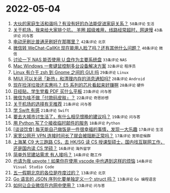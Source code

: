 # 2022-05-04

1. [大伙的家庭生活和谐吗？有没有好的办法能促进家庭关系？](https://www.v2ex.com/t/850760) `58条评论` `生活`
1. [关于机场，我来给大家排个坑， 羊圈 超级难用，线路经常超时，网速慢](https://www.v2ex.com/t/850736) `43条评论` `问与答`
1. [电动牙刷比普通牙刷好在那哪里？](https://www.v2ex.com/t/850734) `42条评论` `北京`
1. [微信转 WeChat-CallKit 现在能用人脸了吗？还有其他什么问题？](https://www.v2ex.com/t/850728) `40条评论` `微信`
1. [讨论一下 NAS 能否使用 U 盘作为主要系统盘](https://www.v2ex.com/t/850761) `33条评论` `NAS`
1. [Mac Windows 一套键鼠控制多台设备解决方案](https://www.v2ex.com/t/850750) `32条评论` `程序员`
1. [Linux 有介于 zsh 到 Gnome 之间的 GUI 吗](https://www.v2ex.com/t/850799) `29条评论` `Linux`
1. [MIUI 可以关闭「新热」和清理内存的消息通知吗?](https://www.v2ex.com/t/850738) `28条评论` `Android`
1. [现在捡洋垃圾还实惠吗？ E5 系列的芯片看起来好赚啊](https://www.v2ex.com/t/850779) `28条评论` `硬件`
1. [日经贴，学生党看 PDF 买什么平板](https://www.v2ex.com/t/850811) `23条评论` `问与答`
1. [微信为啥不做「付款码皮肤」？](https://www.v2ex.com/t/850789) `22条评论` `奇思妙想`
1. [关于机场的选择有无推荐](https://www.v2ex.com/t/850793) `21条评论` `问与答`
1. [学 Swift 有感](https://www.v2ex.com/t/850752) `21条评论` `Swift`
1. [要去大城市讨生活了，有什么相见恨晚的建议吗？](https://www.v2ex.com/t/850794) `19条评论` `问与答`
1. [用 Python 写了个接收临时邮件的服务](https://www.v2ex.com/t/850778) `18条评论` `Python`
1. [[谈谈饮食] 每天能自己做饭是一件很幸福的事情，发现一大乐趣](https://www.v2ex.com/t/850797) `17条评论` `生活`
1. [家宽公网开 VPN 连接时间长了就会被阻断正常吗？](https://www.v2ex.com/t/850770) `17条评论` `宽带症候群`
1. [上海某 C9 大三跑路 CS，去 HK/SG 读 CS 授课型硕士，国内找互联网工作，还是国内读 CS 学硕？](https://www.v2ex.com/t/850807) `16条评论` `海外留学`
1. [简单外贸建站需求 有人接吗？](https://www.v2ex.com/t/850775) `14条评论` `酷工作`
1. [也请为我 upvote！如果你在使用 vscode 中也遇到这样的烦恼](https://www.v2ex.com/t/850744) `14条评论` `Visual Studio Code`
1. [五一假期北京的各位是咋度过的？](https://www.v2ex.com/t/850813) `13条评论` `北京`
1. [Go 语言的 JSON 序列化要单独定义一个 struct 吗？](https://www.v2ex.com/t/850796) `13条评论` `Go 编程语言`
1. [如何让企业微信在内网中使用？](https://www.v2ex.com/t/850783) `13条评论` `问与答`
